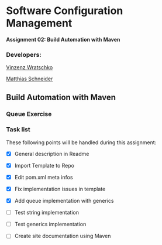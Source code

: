 # Software Configuration Management
**Assignment 02: Build Automation with Maven**

### Developers:
[Vinzenz Wratschko](https://github.com/vinziw "Vinzenz Wratschko")

[Matthias Schneider](https://github.com/schneidermatthias "Matthias Schneider")

## Build Automation with Maven

### Queue Exercise


### Task list

These following points will be handled during this assignment:

- [x] General description in Readme
- [x] Import Template to Repo
- [x] Edit pom.xml meta infos
- [x] Fix implementation issues in template 
- [x] Add queue implementation with generics
- [ ] Test string implementation
- [ ] Test generics implementation
- [ ] Create site documentation using Maven


